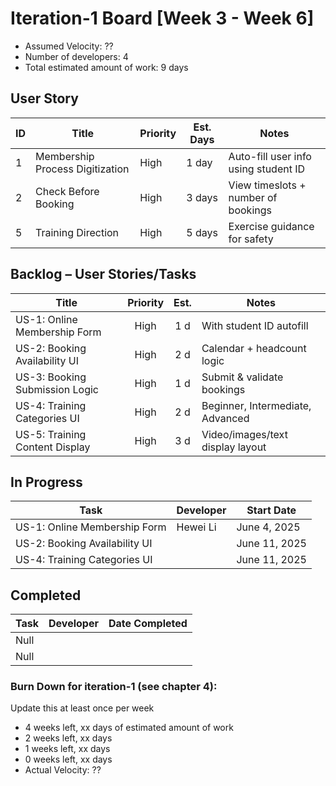 # Iteration-1 Board [Week 3 - Week 6] 

* Assumed Velocity: ?? 
* Number of developers: 4
* Total estimated amount of work: 9 days
## User Story

| ID | Title                           | Priority | Est. Days | Notes                                |
| -- | ------------------------------- | -------- | --------- | ------------------------------------ |
| 1  | Membership Process Digitization | High     | 1 day     | Auto-fill user info using student ID |
| 2  | Check Before Booking            | High     | 3 days    | View timeslots + number of bookings  |
| 5  | Training Direction              | High     | 5 days    | Exercise guidance for safety         |

## Backlog – User Stories/Tasks

| Title                          | Priority | Est. | Notes                            |
| ------------------------------ | :------: | :--: | -------------------------------- |
| US-1: Online Membership Form   | High     | 1 d  | With student ID autofill         |
| US-2: Booking Availability UI  | High     | 2 d  | Calendar + headcount logic       |
| US-3: Booking Submission Logic | High     | 1 d  | Submit & validate bookings       |
| US-4: Training Categories UI   | High     | 2 d  | Beginner, Intermediate, Advanced |
| US-5: Training Content Display | High     | 3 d  | Video/images/text display layout |

## In Progress

| Task                          | Developer      | Start Date    |
| ----------------------------- | -------------- | ------------- |
| US-1: Online Membership Form  |  Hewei Li      | June 4, 2025  |
| US-2: Booking Availability UI |                | June 11, 2025 |
| US-4: Training Categories UI  |                | June 11, 2025 |


## Completed
| Task                          | Developer | Date Completed |
| ----------------------------- | :-------: | -------------- |
|         Null                  |           |                |
|         Null                  |           |                |

### Burn Down for iteration-1 (see chapter 4):
Update this at least once per week
* 4 weeks left, xx days of estimated amount of work 
* 2 weeks left, xx days
* 1 weeks left, xx days
* 0 weeks left, xx days
* Actual Velocity: ?? 

